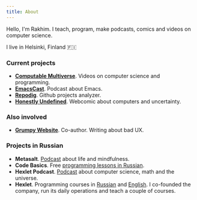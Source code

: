 ```yaml
---
title: About
---
```


Hello, I'm Rakhim. I teach, program, make podcasts, comics and videos on computer science.

I live in Helsinki, Finland 🇫🇮

### Current projects
- __[Computable Multiverse](https://www.youtube.com/channel/UCBmKU1FHwhAoljWDORWgcRA)__. Videos on computer science and programming.
- __[EmacsCast](http://emacscast.rakhim.org/)__. Podcast about Emacs.
- __[Repodig](https://repodig.com/)__. Github projects analyzer.
- __[Honestly Undefined](/honestly-undefined/)__. Webcomic about computers and uncertainty.

### Also involved
- __[Grumpy Website](http://grumpy.website/)__. Co-author. Writing about bad UX.

### Projects in Russian
- __Metasalt__. [Podcast](https://metasalt.pinecast.co/) about life and mindfulness.
- __Code Basics__. Free [programming lessons in Russian](https://code-basics.ru).
- __Hexlet Podcast__. [Podcast](https://ru.hexlet.io/blog/categories/podcast) about computer science, math and the universe.
- __Hexlet__. Programming courses in [Russian](https://ru.hexlet.io) and [English](https://en.hexlet.io). I co-founded the company, run its daily operations and teach a couple of courses.
